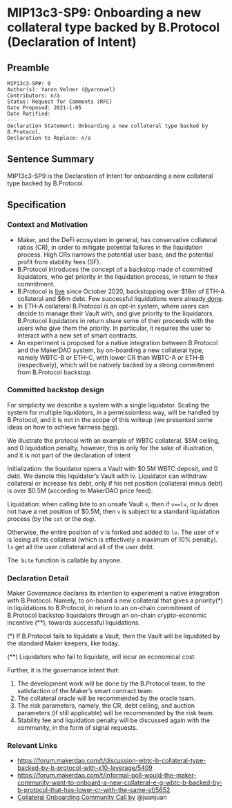 # MIP13c3-SP9: Onboarding a new collateral type backed by B.Protocol (Declaration of Intent)

## Preamble
```
MIP13c3-SP#: 9
Author(s): Yaron Velner (@yaronvel)
Contributors: n/a
Status: Request for Comments (RFC)
Date Proposed: 2021-1-05
Date Ratified:
---
Declaration Statement: Onboarding a new collateral type backed by B.Protocol.
Declaration to Replace: n/a
```

## Sentence Summary

MIP13c3-SP9 is the Declaration of Intent for onboarding a new collateral type backed by B.Protocol.

## Specification

### Context and Motivation
* Maker, and the DeFi ecosystem in general, has conservative collateral ratios (CR), in order to mitigate potential failures in the liquidation process. High CRs narrows the potential user base, and the potential profit from stability fees (SF).
* B.Protocol introduces the concept of a backstop made of committed liquidators, who get priority in the liquidation process, in return to their commitment.
* B.Protocol is [live](https://twitter.com/bprotocoleth/status/1321000634804506624) since October 2020, backstopping over $18m of ETH-A collateral and $6m debt. Few successful liquidations were already[ done](https://forum.makerdao.com/t/technical-report-b-protocol-liquidations-during-last-thursday/5389).
* In ETH-A collateral B.Protocol is an opt-in system, where users can decide to manage their Vault with, and give priority to the liquidators. B.Protocol liquidators in return share some of their proceeds with the users who give them the priority. In particular, it requires the user to interact with a new set of smart contracts.
* An experiment is proposed for a native integration between B.Protocol and the MakerDAO system, by on-boarding a new collateral type, namely WBTC-B or ETH-C, with lower CR than WBTC-A or ETH-B (respectively), which will be natively backed by a strong commitment from B.Protocol backstop.

### Committed backstop design
For simplicity we describe a system with a single liquidator. Scaling the system for multiple liquidators, in a permissionless way, will be handled by B.Protocol, and it is not in the scope of this writeup (we presented some ideas on how to achieve fairness [here](https://medium.com/b-protocol/achieving-fairness-in-liquidations-over-b-protocol-7f9ebfd06293)).

We illustrate the protocol with an example of WBTC collateral, $5M ceiling, and 0 liquidation penalty, however, this is only for the sake of illustration, and it is not part of the declaration of intent

Initialization: the liquidator opens a Vault with $0.5M WBTC deposit, and 0 debt. We denote this liquidator’s Vault with lv. Liquidator can withdraw collateral or increase his debt, only if his net position (collateral minus debt) is over $0.5M (according to MakerDAO price feed).

Liquidation: when calling bite to an unsafe Vault `v`, then if `v==lv`, or lv does not have a net position of $0.5M, then `v` is subject to a standard liquidation process (by the `cat` or the `dog`).

Otherwise, the entire position of v is forked and added to `lv`. The user of v is losing all his collateral (which is effectively a maximum of 10% penalty). `lv` get all the user collateral and all of the user debt.

The` bite` function is callable by anyone.

### Declaration Detail
Maker Governance declares its intention to experiment a native integration with B.Protocol. Namely, to on-board a new collateral that gives a priority(*) in liquidations to B.Protocol, in return to an on-chain commitment of B.Protocol backstop liquidators through an on-chain crypto-economic incentive (**), towards successful liquidations.

(*) If B.Protocol fails to liquidate a Vault, then the Vault will be liquidated by the standard Maker keepers, like today.

(**) Liquidators who fail to liquidate, will incur an economical cost.

Further, it is the governance intent that:

1. The development work will be done by the B.Protocol team, to the satisfaction of the Maker’s smart contract team.
2. The collateral oracle will be recommended by the oracle team.
3. The risk parameters, namely, the CR, debt ceiling, and auction parameters (if still applicable) will be recommended by the risk team.
4. Stability fee and liquidation penalty will be discussed again with the community, in the form of signal requests.

### Relevant Links
* https://forum.makerdao.com/t/discussion-wbtc-b-collateral-type-backed-by-b-protocol-with-x10-leverage/5409
* https://forum.makerdao.com/t/informal-poll-would-the-maker-community-want-to-onboard-a-new-collateral-e-g-wbtc-b-backed-by-b-protocol-that-has-lower-cr-with-the-same-sf/5652
* [Collateral Onboarding Community Call by](https://www.youtube.com/watch?v=CaDnKAlCpiM&feature=emb_logo&ab_channel=MakerDAO) @juanjuan

